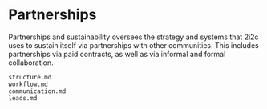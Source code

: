 # Partnerships

Partnerships and sustainability oversees the strategy and systems that 2i2c uses to sustain itself via partnerships with other communities.
This includes partnerships via paid contracts, as well as via informal and formal collaboration.

```{toctree}
structure.md
workflow.md
communication.md
leads.md
```
